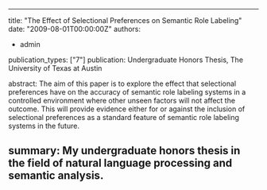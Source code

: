 ----
title: "The Effect of Selectional Preferences on Semantic Role Labeling"
date: "2009-08-01T00:00:00Z"
authors:
- admin

publication_types: ["7"]
publication: Undergraduate Honors Thesis, The University of Texas at Austin

abstract: The aim of this paper is to explore the effect that selectional preferences have on the accuracy of semantic role labeling systems in a controlled environment where other unseen factors will not affect the outcome. This will provide evidence either for or against the inclusion of selectional preferences as a standard feature of semantic role labeling systems in the future.

summary: My undergraduate honors thesis in the field of natural language processing and semantic analysis.
---
